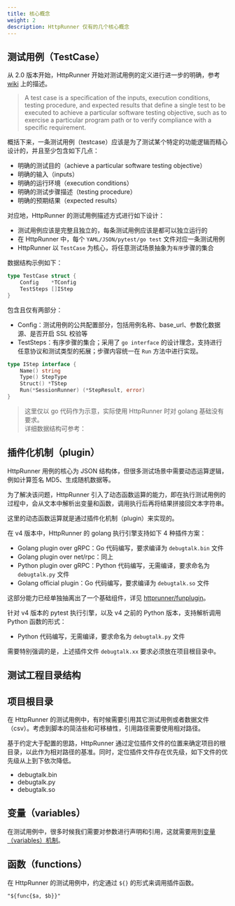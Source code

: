 ```yaml
---
title: 核心概念
weight: 2
description: HttpRunner 仅有的几个核心概念
---
```


## 测试用例（TestCase）

从 2.0 版本开始，HttpRunner 开始对测试用例的定义进行进一步的明确，参考 [wiki][wiki_testcase] 上的描述。

> A test case is a specification of the inputs, execution conditions, testing procedure, and expected results that define a single test to be executed to achieve a particular software testing objective, such as to exercise a particular program path or to verify compliance with a specific requirement.

概括下来，一条测试用例（testcase）应该是为了测试某个特定的功能逻辑而精心设计的，并且至少包含如下几点：

- 明确的测试目的（achieve a particular software testing objective）
- 明确的输入（inputs）
- 明确的运行环境（execution conditions）
- 明确的测试步骤描述（testing procedure）
- 明确的预期结果（expected results）

对应地，HttpRunner 的测试用例描述方式进行如下设计：

- 测试用例应该是完整且独立的，每条测试用例应该是都可以独立运行的
- 在 HttpRunner 中，每个 `YAML/JSON/pytest/go test` 文件对应一条测试用例
- HttpRunner 以 `TestCase` 为核心，将任意测试场景抽象为`有序`步骤的集合

数据结构示例如下：

```go
type TestCase struct {
	Config    *TConfig
	TestSteps []IStep
}
```

包含且仅有两部分：

- Config：测试用例的公共配置部分，包括用例名称、base_url、参数化数据源、是否开启 SSL 校验等
- TestSteps：有序步骤的集合；采用了 `go interface` 的设计理念，支持进行任意协议和测试类型的拓展；步骤内容统一在 `Run` 方法中进行实现。

```go
type IStep interface {
	Name() string
	Type() StepType
	Struct() *TStep
	Run(*SessionRunner) (*StepResult, error)
}
```

> 这里仅以 go 代码作为示意，实际使用 HttpRunner 时对 golang 基础没有要求。<br/>
> 详细数据结构可参考：

## 插件化机制（plugin）

HttpRunner 用例的核心为 JSON 结构体，但很多测试场景中需要动态运算逻辑，例如计算签名 MD5、生成随机数据等。

为了解决该问题，HttpRunner 引入了动态函数运算的能力，即在执行测试用例的过程中，会从文本中解析出变量和函数，调用执行后再将结果拼接回文本字符串。

这里的动态函数运算就是通过插件化机制（plugin）来实现的。

在 v4 版本中，HttpRunner 的 golang 执行引擎支持如下 4 种插件方案：

- Golang plugin over gRPC：Go 代码编写，要求编译为 `debugtalk.bin` 文件
- Golang plugin over net/rpc：同上
- Python plugin over gRPC：Python 代码编写，无需编译，要求命名为 `debugtalk.py` 文件
- Golang official plugin：Go 代码编写，要求编译为 `debugtalk.so` 文件

这部分能力已经单独抽离出了一个基础组件，详见 [httprunner/funplugin]。

针对 v4 版本的 pytest 执行引擎，以及 v4 之前的 Python 版本，支持解析调用 Python 函数的形式：

- Python 代码编写，无需编译，要求命名为 `debugtalk.py` 文件

需要特别强调的是，上述插件文件 `debugtalk.xx` 要求必须放在项目根目录中。

## 测试工程目录结构


## 项目根目录

在 HttpRunner 的测试用例中，有时候需要引用其它测试用例或者数据文件（csv）。考虑到脚本的简洁些和可移植性，引用路径需要使用相对路径。

基于约定大于配置的思路，HttpRunner 通过定位插件文件的位置来确定项目的根目录，以此作为相对路径的基准。同时，定位插件文件存在优先级，如下文件的优先级从上到下依次降低。

- debugtalk.bin
- debugtalk.py
- debugtalk.so

## 变量（variables）

在测试用例中，很多时候我们需要对参数进行声明和引用，这就需要用到[变量（variables）机制](/docs/user-guide/enhance-tests/variables/)。

## 函数（functions）

在 HttpRunner 的测试用例中，约定通过 `${}` 的形式来调用插件函数。

```
"${func{$a, $b}}"
```

[wiki_testcase]: https://en.wikipedia.org/wiki/Test_case
[httprunner/funplugin]: https://github.com/httprunner/funplugin
